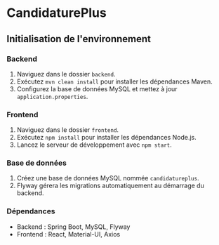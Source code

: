 # CandidaturePlus

## Initialisation de l'environnement

### Backend
1. Naviguez dans le dossier `backend`.
2. Exécutez `mvn clean install` pour installer les dépendances Maven.
3. Configurez la base de données MySQL et mettez à jour `application.properties`.

### Frontend
1. Naviguez dans le dossier `frontend`.
2. Exécutez `npm install` pour installer les dépendances Node.js.
3. Lancez le serveur de développement avec `npm start`.

### Base de données
1. Créez une base de données MySQL nommée `candidatureplus`.
2. Flyway gérera les migrations automatiquement au démarrage du backend.

### Dépendances
- Backend : Spring Boot, MySQL, Flyway
- Frontend : React, Material-UI, Axios
